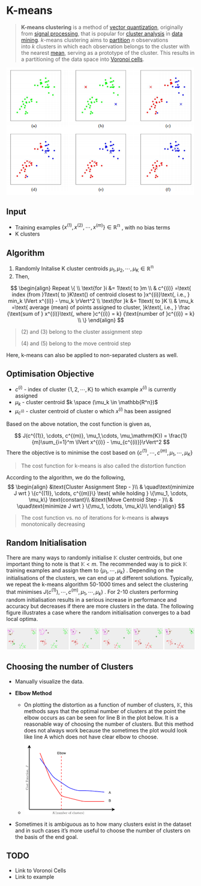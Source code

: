 # K-means

> **K-means clustering** is a method of [vector quantization](https://en.wikipedia.org/wiki/Vector_quantization), originally from [signal processing](https://en.wikipedia.org/wiki/Signal_processing), that is popular for [cluster analysis](https://en.wikipedia.org/wiki/Cluster_analysis) in [data mining](https://en.wikipedia.org/wiki/Data_mining). *k*-means clustering aims to [partition](https://en.wikipedia.org/wiki/Partition_of_a_set) *n* observations into *k* clusters in which each observation belongs to the cluster with the nearest [mean](https://en.wikipedia.org/wiki/Mean), serving as a prototype of the cluster. This results in a partitioning of the data space into [Voronoi cells](https://en.wikipedia.org/wiki/Voronoi_cell).

![k-means viz](../images/kmeansViz.png)

## Input

- Training examples $\{x^{(1)}, x^{(2)}, \cdots, x^{(m)}\} \in \mathbb{R^n}$ , with no bias terms
- $\mathrm{K}$ clusters

## Algorithm

1. Randomly Initalise $\mathrm{K}$ cluster centroids $\mu_1,\mu_2, \cdots,\mu_\mathrm{K} \in \mathbb{R^n}$
2. Then, 

$$
\begin{align}
Repeat \{ \\
    \text{for }i &= 1\text{ to }m \\
        & c^{(i)} =\text{ index (from }1\text{ to }K\text{) of centroid closest to }x^{(i)}\text{, i.e., } min_k \lVert x^{(i)} - \mu_k \rVert^2 \\
    \text{for }k &= 1\text{ to }K \\
        & \mu_k =\text{ average (mean) of points assigned to cluster, }k\text{, i.e., } \frac {\text{sum of } x^{(i)}\text{, where }c^{(i)} = k} {\text{number of }c^{(i)} = k} \\
\}
\end{align}
$$

> $(2) \text{ and } (3)$ belong to the cluster assignment step
>
> $(4) \text{ and } (5)$ belong to the move centroid step

Here, k-means can also be applied to non-separated clusters as well.

## Optimisation Objective

- $c^{(i)}$ - index of cluster $\{1,2,\cdots,\mathrm{K}\}$ to which example $x^{(i)}$ is currently assigned
- $\mu_k$ - cluster centroid $k \space (\mu_k \in \mathbb{R^n})$ 
- $\mu_{c^{(i)}}$ - cluster centroid of cluster o which $x^{(i)}$ has been assigned

Based on the above notation, the cost function is given as,


$$
J(c^{(1)}, \cdots, c^{(m)}, \mu_1,\cdots, \mu_\mathrm{K}) = \frac{1}{m}\sum_{i=1}^m \lVert x^{(i)} - \mu_{c^{(i)}}\rVert^2
$$
There the objective is to minimise the cost based on $\{c^{(1)}, \cdots, c^{(m)}, \mu_1,\cdots, \mu_\mathrm{K}\}$

> The cost function for k-means is also called the distortion function

According to the algorithm, we do the following,
$$
\begin{align}
&\text{Cluster Assignment Step - }\\
& \quad\text{minimize J wrt } \{c^{(1)}, \cdots, c^{(m)}\} \text{ while holding } \{\mu_1, \cdots, \mu_k\} \text{constant}\\
&\text{Move Centroid Step - }\\
& \quad\text{minimize J wrt } \{\mu_1, \cdots, \mu_k\}\\
\end{align}
$$

> The cost function vs. no of iterations for k-means is **always** monotonically decreasing

## Random Initialisation

There are many ways to randomly initialise $\mathbb{K}$ cluster centroids, but one important thing to note is that $\mathbb{K} < m$. The recommended way is to pick $\mathbb{K}$ training examples and assign them to $\{\mu_1, \cdots, \mu_k\}$ . Depending on the initialisations of the clusters, we can end up at different solutions. Typically, we repeat the k-means algorithm 50-1000 times and select the clustering that minimises $J(c^{(1)}), \cdots, c^{(m)}, \mu_1,\cdots,\mu_k)$ . For 2-10 clusters performing random initialisation results in a serious increase in performance and accuracy but decreases if there are more clusters in the data. The following figure illustrates a case where the random initialisation converges to a bad local optima. 

![k-means-convergence](../images/kmeansConvergenceToALocalMinimum.png)

## Choosing the number of Clusters

- Manually visualize the data. 
- **Elbow Method**
  - On plotting the distortion as a function of number of clusters, $\mathbb{K}$, this methods says that the optimal number of clusters at the point the elbow occurs as can be seen for line B in the plot below. It is a reasonable way of choosing the number of clusters. But this method does not always work because the sometimes the plot would look like line A which does not have clear elbow to choose.
  - ![ElbowMethod](../images/kmeansElbowMethod.png)

- Sometimes it is ambiguous as to how many clusters exist in the dataset and in such cases it’s more useful to choose the number of clusters on the basis of the end goal.

## TODO

- Link to Voronoi Cells
- Link to example